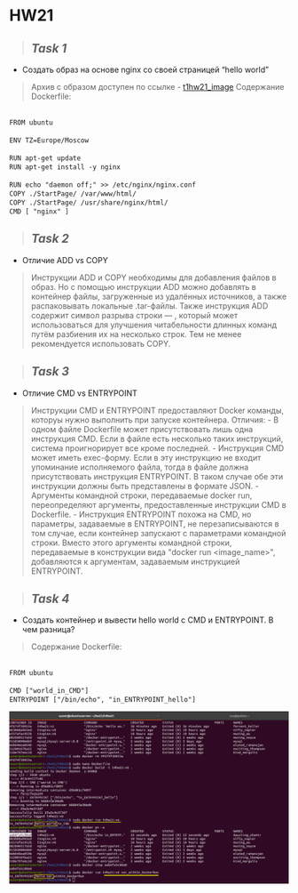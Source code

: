 # HW21

>## _Task 1_

- Создать образ на основе nginx со своей страницей “hello world”

> Архив с образом доступен по ссылке - [t1hw21_image](https://github.com/KonstantinSafronov/DOS07/tree/HW21/hw21/task1hw21)
> Содержание Dockerfile:
```

FROM ubuntu

ENV TZ=Europe/Moscow

RUN apt-get update
RUN apt-get install -y nginx

RUN echo "daemon off;" >> /etc/nginx/nginx.conf
COPY ./StartPage/ /var/www/html/
COPY ./StartPage/ /usr/share/nginx/html/
CMD [ "nginx" ]

```

>## _Task 2_

- Отличие ADD vs COPY

> Инструкции ADD и COPY необходимы для добавления файлов в образ.
Но с помощью инструкции ADD можно добавлять в контейнер файлы, загруженные из удалённых источников, а также распаковывать локальные .tar-файлы. Также инструкция ADD содержит символ разрыва строки — \, который может использоваться для улучшения читабельности длинных команд путём разбиения их на несколько строк.
Тем не менее рекомендуется использовать COPY.

>## _Task 3_

- Отличие CMD vs ENTRYPOINT

> Инструкции CMD и ENTRYPOINT предоставляют Docker команды, которуы нужно выполнить при запуске контейнера.
Отличия:
    - В одном файле Dockerfile может присутствовать лишь одна инструкция CMD. Если в файле есть несколько таких инструкций, система проигнорирует все кроме последней.
    - Инструкция CMD может иметь exec-форму. Если в эту инструкцию не входит упоминание исполняемого файла, тогда в файле должна присутствовать инструкция ENTRYPOINT. В таком случае обе эти инструкции должны быть представлены в формате JSON.
    - Аргументы командной строки, передаваемые docker run, переопределяют аргументы, предоставленные инструкции CMD в Dockerfile. 
    - Инструкция ENTRYPOINT похожа на CMD, но параметры, задаваемые в ENTRYPOINT, не перезаписываются в том случае, если контейнер запускают с параметрами командной строки.
    Вместо этого аргументы командной строки, передаваемые в конструкции вида "docker run <image_name>", добавляются к аргументам, задаваемым инструкцией ENTRYPOINT.

>## _Task 4_

- Создать контейнер и вывести hello world с CMD и ENTRYPOINT. В чем разница?
> Содержание Dockerfile:

```

FROM ubuntu

CMD ["world_in_CMD"]
ENTRYPOINT ["/bin/echo", "in_ENTRYPOINT_hello"]

```

[![t4hw21](https://github.com/KonstantinSafronov/DOS07/blob/HW21/hw21/task4hw21/t4hw21.png)](https://github.com/KonstantinSafronov/DOS07/blob/HW21/hw21/task4hw21/t4hw21.png)
